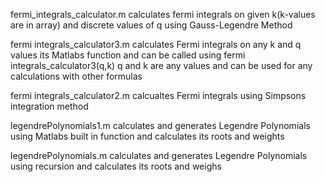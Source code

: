 fermi_integrals_calculator.m calculates fermi integrals on given k(k-values are in array) and discrete values of q
using Gauss-Legendre Method

fermi integrals_calculator3.m calculates Fermi integrals on any k and q values its Matlabs function and can be called using 
fermi integrals_calculator3(q,k)   q and k are any values
and can be used for any calculations with other formulas

fermi integrals_calculator2.m calcualtes Fermi integrals 
using Simpsons integration method

legendrePolynomials1.m calculates and generates Legendre Polynomials using Matlabs built in function and calculates its roots and weights

legendrePolynomials.m  calculates and generates Legendre Polynomials using recursion and calculates its roots and weighs
